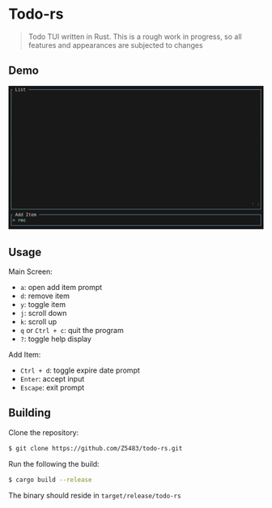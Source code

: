 # Todo-rs

> Todo TUI written in Rust. This is a rough work in progress, so all features
> and appearances are subjected to changes

## Demo

![](./assets/demo.gif)

## Usage

Main Screen:
- `a`: open add item prompt
- `d`: remove item
- `y`: toggle item
- `j`: scroll down
- `k`: scroll up
- `q` or `Ctrl + c`: quit the program
- `?`: toggle help display

Add Item:
- `Ctrl + d`: toggle expire date prompt
- `Enter`: accept input
- `Escape`: exit prompt

## Building

Clone the repository:

``` sh
$ git clone https://github.com/Z5483/todo-rs.git
```

Run the following the build:

``` sh
$ cargo build --release
```

The binary should reside in `target/release/todo-rs`
